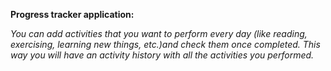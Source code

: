 **Progress tracker application:**

_You can add activities that you want to perform every day (like reading, exercising, learning new things, etc.)and check them once completed._
_This way you will have an activity history with all the activities you performed._
